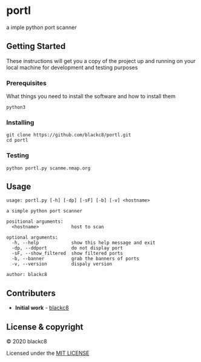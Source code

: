 # portl
a imple python port scanner

## Getting Started
These instructions will get you a copy of the project up and running on your local machine for development and testing purposes

### Prerequisites 
What things you need to install the software and how to install them
```
python3
```

### Installing
```
git clone https://github.com/blackc8/portl.git
cd portl
```
### Testing
```
python portl.py scanme.nmap.org
```

## Usage
```
usage: portl.py [-h] [-dp] [-sF] [-b] [-v] <hostname>

a simple python port scanner

positional arguments:
  <hostname>            host to scan

optional arguments:
  -h, --help            show this help message and exit
  -dp, --ddport         do not display port
  -sF, --show_filtered  show filtered ports
  -b, --banner          grab the banners of ports
  -v, --version         dispaly version

author: blackc8
```
## Contributers
*  **Initial work** - [blackc8](https://github.com/blackc8)
 
##  License & copyright
© 2020 blackc8

Licensed under the [MIT LICENSE](LICENSE)
